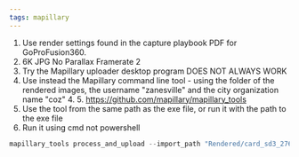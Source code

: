 ```yaml
---
tags: mapillary
---
```


1. Use render settings found in the capture playbook PDF for GoProFusion360.
2. 6K JPG No Parallax Framerate 2
3. Try the Mapillary uploader desktop program DOES NOT ALWAYS WORK
4. Use instead the Mapillary command line tool - using the folder of the rendered images, the username "zanesville" and the city organization name "coz" 4. 5. https://github.com/mapillary/mapillary_tools
6. Use the tool from the same path as the exe file, or run it with the path to the exe file
7. Run it using cmd not powershell
```Python
mapillary_tools process_and_upload --import_path "Rendered/card_sd3_2761" --user_name "zanesville" --organization_username "coz"
```
